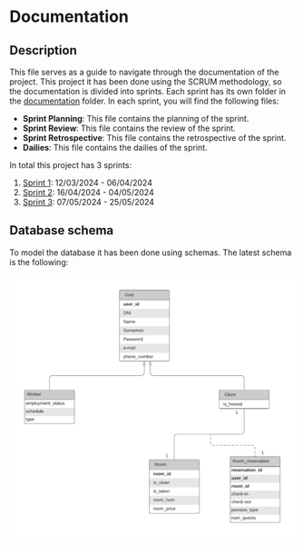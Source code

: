# Documentation

## Description
This file serves as a guide to navigate through the documentation of the project. This project it has been done using the SCRUM methodology, so the documentation is divided into sprints. Each sprint has its own folder in the [documentation](./documentation) folder. In each sprint, you will find the following files:

- **Sprint Planning**: This file contains the planning of the sprint.
- **Sprint Review**: This file contains the review of the sprint.
- **Sprint Retrospective**: This file contains the retrospective of the sprint.
- **Dailies**: This file contains the dailies of the sprint.

In total this project has 3 sprints:

1. [Sprint 1](./sprint1): 12/03/2024 - 06/04/2024
2. [Sprint 2](./sprint2): 16/04/2024 - 04/05/2024
3. [Sprint 3](./sprint3): 07/05/2024 - 25/05/2024

## Database schema
To model the database it has been done using schemas. The latest schema is the following:

![Database schema](./database_schema/database_schema_v0.png)